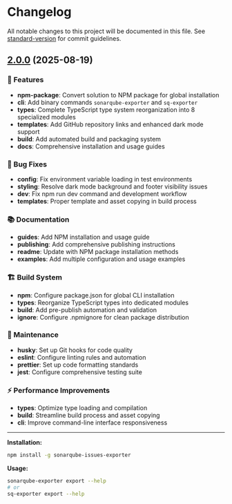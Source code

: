 # Changelog

All notable changes to this project will be documented in this file. See [standard-version](https://github.com/conventional-changelog/standard-version) for commit guidelines.

## [2.0.0](https://github.com/The-Lone-Druid/sonarqube-issues-exporter/releases/tag/v2.0.0) (2025-08-19)

### 🚀 Features

* **npm-package**: Convert solution to NPM package for global installation
* **cli**: Add binary commands `sonarqube-exporter` and `sq-exporter`
* **types**: Complete TypeScript type system reorganization into 8 specialized modules
* **templates**: Add GitHub repository links and enhanced dark mode support
* **build**: Add automated build and packaging system
* **docs**: Comprehensive installation and usage guides

### 🐛 Bug Fixes

* **config**: Fix environment variable loading in test environments
* **styling**: Resolve dark mode background and footer visibility issues
* **dev**: Fix npm run dev command and development workflow
* **templates**: Proper template and asset copying in build process

### 📚 Documentation

* **guides**: Add NPM installation and usage guide
* **publishing**: Add comprehensive publishing instructions
* **readme**: Update with NPM package installation methods
* **examples**: Add multiple configuration and usage examples

### 🏗️ Build System

* **npm**: Configure package.json for global CLI installation
* **types**: Reorganize TypeScript types into dedicated modules
* **build**: Add pre-publish automation and validation
* **ignore**: Configure .npmignore for clean package distribution

### 🔧 Maintenance

* **husky**: Set up Git hooks for code quality
* **eslint**: Configure linting rules and automation
* **prettier**: Set up code formatting standards
* **jest**: Configure comprehensive testing suite

### ⚡ Performance Improvements

* **types**: Optimize type loading and compilation
* **build**: Streamline build process and asset copying
* **cli**: Improve command-line interface responsiveness

---

**Installation:**
```bash
npm install -g sonarqube-issues-exporter
```

**Usage:**
```bash
sonarqube-exporter export --help
# or
sq-exporter export --help
```
